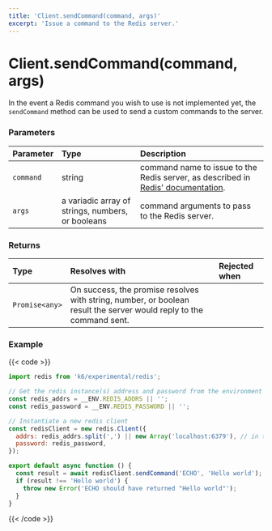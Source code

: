 ```yaml
---
title: 'Client.sendCommand(command, args)'
excerpt: 'Issue a command to the Redis server.'
---
```


# Client.sendCommand(command, args)

In the event a Redis command you wish to use is not implemented yet, the `sendCommand` method can be used to send a custom commands to the server.

### Parameters

| Parameter | Type                                              | Description                                                                                                    |
| :-------- | :------------------------------------------------ | :------------------------------------------------------------------------------------------------------------- |
| `command` | string                                            | command name to issue to the Redis server, as described in [Redis' documentation](https://redis.io/commands/). |
| `args`    | a variadic array of strings, numbers, or booleans | command arguments to pass to the Redis server.                                                                 |

### Returns

| Type           | Resolves with                                                                                                       | Rejected when |
| :------------- | :------------------------------------------------------------------------------------------------------------------ | :------------ |
| `Promise<any>` | On success, the promise resolves with string, number, or boolean result the server would reply to the command sent. |               |

### Example

{{< code >}}

```javascript
import redis from 'k6/experimental/redis';

// Get the redis instance(s) address and password from the environment
const redis_addrs = __ENV.REDIS_ADDRS || '';
const redis_password = __ENV.REDIS_PASSWORD || '';

// Instantiate a new redis client
const redisClient = new redis.Client({
  addrs: redis_addrs.split(',') || new Array('localhost:6379'), // in the form of 'host:port', separated by commas
  password: redis_password,
});

export default async function () {
  const result = await redisClient.sendCommand('ECHO', 'Hello world');
  if (result !== 'Hello world') {
    throw new Error('ECHO should have returned "Hello world"');
  }
}
```

{{< /code >}}
